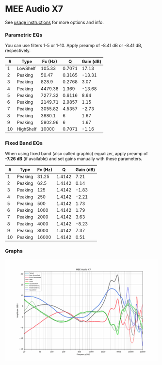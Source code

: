 # MEE Audio X7
See [usage instructions](https://github.com/jaakkopasanen/AutoEq#usage) for more options and info.

### Parametric EQs
You can use filters 1-5 or 1-10. Apply preamp of -8.41 dB or -8.41 dB, respectively.

|   # | Type      |   Fc (Hz) |      Q |   Gain (dB) |
|-----|-----------|-----------|--------|-------------|
|   1 | LowShelf  |    105.33 | 0.7071 |       17.13 |
|   2 | Peaking   |     50.47 | 0.3165 |      -13.31 |
|   3 | Peaking   |    828.9  | 0.2768 |        3.07 |
|   4 | Peaking   |   4479.38 | 1.369  |      -13.68 |
|   5 | Peaking   |   7277.32 | 0.6116 |        8.64 |
|   6 | Peaking   |   2149.71 | 2.9857 |        1.15 |
|   7 | Peaking   |   3055.82 | 4.5357 |       -2.73 |
|   8 | Peaking   |   3880.1  | 6      |        1.67 |
|   9 | Peaking   |   5902.96 | 6      |        1.67 |
|  10 | HighShelf |  10000    | 0.7071 |       -1.16 |

### Fixed Band EQs
When using fixed band (also called graphic) equalizer, apply preamp of **-7.26 dB** (if available) and set gains manually with these parameters.

|   # | Type    |   Fc (Hz) |      Q |   Gain (dB) |
|-----|---------|-----------|--------|-------------|
|   1 | Peaking |     31.25 | 1.4142 |        7.21 |
|   2 | Peaking |     62.5  | 1.4142 |        0.14 |
|   3 | Peaking |    125    | 1.4142 |       -1.83 |
|   4 | Peaking |    250    | 1.4142 |       -2.21 |
|   5 | Peaking |    500    | 1.4142 |        1.73 |
|   6 | Peaking |   1000    | 1.4142 |        1.79 |
|   7 | Peaking |   2000    | 1.4142 |        3.63 |
|   8 | Peaking |   4000    | 1.4142 |       -8.23 |
|   9 | Peaking |   8000    | 1.4142 |        7.37 |
|  10 | Peaking |  16000    | 1.4142 |        0.51 |

### Graphs
![](./MEE%20Audio%20X7.png)
